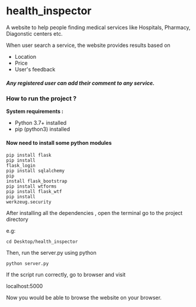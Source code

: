 # health_inspector
A website to help people finding medical services like Hospitals, Pharmacy, Diagonstic centers etc.

When user search a service, the website provides results based on 
<ul>
  <li>Location</li>
  <li>Price</li>
  <li>User's feedback</li>
</ul>

<h5> Any registered user can add their comment to any service.</h5>


<h3> How to run the project ? </h3>

<p><strong>System requirements :</strong></p>
<ul>
  <li>Python 3.7+ installed</li>
  <li>pip (python3) installed</li>
</ul>

<h4>Now need to install some python modules</h4>

<code>pip install flask</code><br>
<code>pip install flask_login</code><br>
<code>pip install sqlalchemy</code><br>
<code>pip install flask_bootstrap</code><br>
<code>pip install wtforms</code><br>
<code>pip install flask_wtf</code><br>
<code>pip install werkzeug.security</code><br>

<p>After installing all the dependencies , open the terminal go to the project directory</p>

<p>e.g:</p><code>cd Desktop/health_inspector</code>

Then, run the server.py using python

<code>python server.py</code>

If the script run correctly, go to browser and visit 

localhost:5000

Now you would be able to browse the website on your browser.

